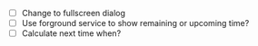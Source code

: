 - [ ] Change to fullscreen dialog
- [ ] Use forground service to show remaining or upcoming time?
- [ ] Calculate next time when?